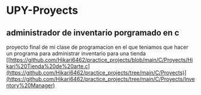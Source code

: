 # UPY-Proyects

## administrador de inventario porgramado en c
proyecto final de mi clase de programacion en el que teniamos que hacer un programa para administrar inventario para una tienda 
[[https://github.com/Hikari6462/practice_projects/blob/main/C/Proyects/Hikari%20Tienda%20de%20arte.c](https://github.com/Hikari6462/practice_projects/tree/main/C/Proyects)](https://github.com/Hikari6462/practice_projects/tree/main/C/Proyects/Inventory%20Manager)

<!--
## pagina web 
me hicieron crear una pagina web desde cero y en una semana xdd
-->
